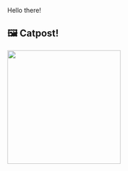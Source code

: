 Hello there!



## 🖼️ Catpost!

<sub>
    <img src="https://cdn2.thecatapi.com/images/JxfOY6D2s.jpg" height="256">
</sub>

